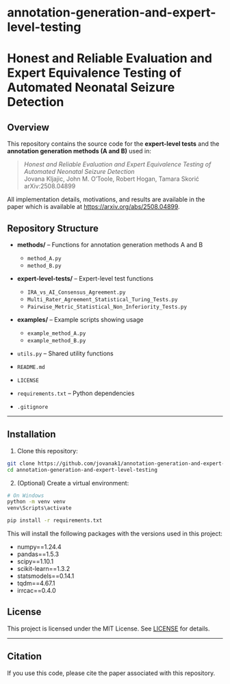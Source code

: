 # annotation-generation-and-expert-level-testing
# Honest and Reliable Evaluation and Expert Equivalence Testing of Automated Neonatal Seizure Detection
## Overview
This repository contains the source code for the **expert-level tests** and the **annotation generation methods (A and B)** used in:

> *Honest and Reliable Evaluation and Expert Equivalence Testing of Automated Neonatal Seizure Detection*  
> Jovana Kljajic, John M. O’Toole, Robert Hogan, Tamara Skorić  
> arXiv:2508.04899

All implementation details, motivations, and results are available in the paper which is available at https://arxiv.org/abs/2508.04899.


## Repository Structure

- **methods/** – Functions for annotation generation methods A and B
  - `method_A.py`
  - `method_B.py`

- **expert-level-tests/** – Expert-level test functions
  - `IRA_vs_AI_Consensus_Agreement.py`
  - `Multi_Rater_Agreement_Statistical_Turing_Tests.py`
  - `Pairwise_Metric_Statistical_Non_Inferiority_Tests.py`

- **examples/** – Example scripts showing usage
  - `example_method_A.py`
  - `example_method_B.py`

- `utils.py` – Shared utility functions  
- `README.md` 
- `LICENSE` 
- `requirements.txt` – Python dependencies  
- `.gitignore` 
---
## Installation

1. Clone this repository:

```bash
git clone https://github.com/jovanak1/annotation-generation-and-expert-level-testing.git
cd annotation-generation-and-expert-level-testing
```
2. (Optional) Create a virtual environment:
```bash
# On Windows
python -m venv venv
venv\Scripts\activate
```
```bash
pip install -r requirements.txt
```
This will install the following packages with the versions used in this project:
- numpy==1.24.4
- pandas==1.5.3
- scipy==1.10.1
- scikit-learn==1.3.2
- statsmodels==0.14.1
- tqdm==4.67.1
- irrcac==0.4.0

## License

This project is licensed under the MIT License. See [LICENSE](LICENSE) for details.

---

## Citation

If you use this code, please cite the paper associated with this repository.

